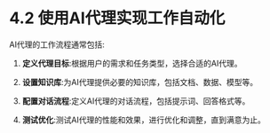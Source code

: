 # 4.2 使用AI代理实现工作自动化

AI代理的工作流程通常包括:

1. **定义代理目标**:根据用户的需求和任务类型，选择合适的AI代理。

2. **设置知识库**:为AI代理提供必要的知识库，包括文档、数据、模型等。

3. **配置对话流程**:定义AI代理的对话流程，包括提示词、回答格式等。

4. **测试优化**:测试AI代理的性能和效果，进行优化和调整，直到满意为止。  
